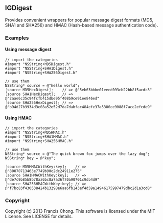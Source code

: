 ## IGDigest

Provides convenient wrappers for popular message digest formats (MD5, SHA1 and SHA256) and HMAC (Hash-based message authentication code).

### Examples

#### Using message digest

```
// import the categories
#import "NSString+MD5Digest.h"
#import "NSString+SHA1Digest.h"
#import "NSString+SHA256Digest.h"

// use them
NSString* source = @"hello world";
[source MD5HexDigest];    // => @"5eb63bbbe01eeed093cb22bb8f5acdc3"
[source SHA1HexDigest];   // => @"2aae6c35c94fcfb415dbe95f408b9ce91ee846ed"
[source SHA256HexDigest]; // => @"b94d27b9934d3e08a52e52d7da7dabfac484efe37a5380ee9088f7ace2efcde9"

```

#### Using HMAC

```
// import the categories
#import "NSString+MD5HMAC.h"
#import "NSString+SHA1HMAC.h"
#import "NSString+SHA256HMAC.h"

// use them
NSString* source = @"The quick brown fox jumps over the lazy dog";
NSString* key = @"key";

[source MD5HMACWithKey:key];    // => @"80070713463e7749b90c2dc24911e275"
[source SHA1HMACWithKey:key];   // => @"de7c9b85b8b78aa6bc8a7a36f70a90701c9db4d9"
[source SHA256HMACWithKey:key]; // => @"f7bc83f430538424b13298e6aa6fb143ef4d59a14946175997479dbc2d1a3cd8"

```

### Copyright

Copyright (c) 2013 Francis Chong. This software is licensed under the MIT License. See LICENSE for details.